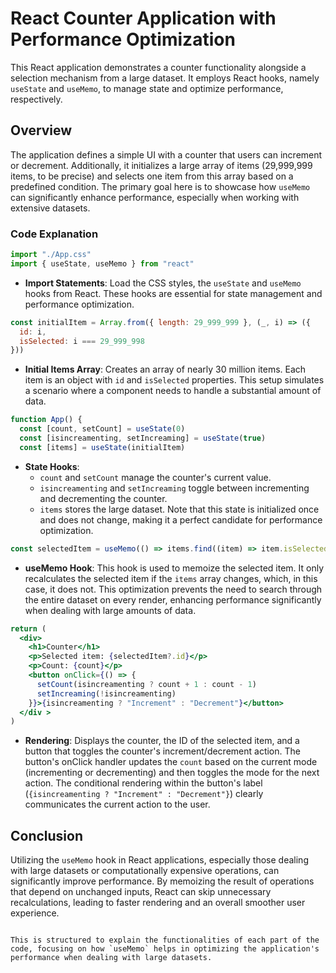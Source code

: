 # React Counter Application with Performance Optimization

This React application demonstrates a counter functionality alongside a selection mechanism from a large dataset. It employs React hooks, namely `useState` and `useMemo`, to manage state and optimize performance, respectively.

## Overview

The application defines a simple UI with a counter that users can increment or decrement. Additionally, it initializes a large array of items (29,999,999 items, to be precise) and selects one item from this array based on a predefined condition. The primary goal here is to showcase how `useMemo` can significantly enhance performance, especially when working with extensive datasets.

### Code Explanation

```jsx
import "./App.css"
import { useState, useMemo } from "react"
```

- **Import Statements**: Load the CSS styles, the `useState` and `useMemo` hooks from React. These hooks are essential for state management and performance optimization.

```jsx
const initialItem = Array.from({ length: 29_999_999 }, (_, i) => ({
  id: i,
  isSelected: i === 29_999_998
}))
```

- **Initial Items Array**: Creates an array of nearly 30 million items. Each item is an object with `id` and `isSelected` properties. This setup simulates a scenario where a component needs to handle a substantial amount of data.

```jsx
function App() {
  const [count, setCount] = useState(0)
  const [isincreamenting, setIncreaming] = useState(true)
  const [items] = useState(initialItem)
```

- **State Hooks**: 
  - `count` and `setCount` manage the counter's current value.
  - `isincreamenting` and `setIncreaming` toggle between incrementing and decrementing the counter.
  - `items` stores the large dataset. Note that this state is initialized once and does not change, making it a perfect candidate for performance optimization.

```jsx
const selectedItem = useMemo(() => items.find((item) => item.isSelected), [items])
```

- **useMemo Hook**: This hook is used to memoize the selected item. It only recalculates the selected item if the `items` array changes, which, in this case, it does not. This optimization prevents the need to search through the entire dataset on every render, enhancing performance significantly when dealing with large amounts of data.

```jsx
return (
  <div>
    <h1>Counter</h1>
    <p>Selected item: {selectedItem?.id}</p>
    <p>Count: {count}</p>
    <button onClick={() => {
      setCount(isincreamenting ? count + 1 : count - 1)
      setIncreaming(!isincreamenting)
    }}>{isincreamenting ? "Increment" : "Decrement"}</button>
  </div >
)
```

- **Rendering**: Displays the counter, the ID of the selected item, and a button that toggles the counter's increment/decrement action. The button's onClick handler updates the `count` based on the current mode (incrementing or decrementing) and then toggles the mode for the next action. The conditional rendering within the button's label (`{isincreamenting ? "Increment" : "Decrement"}`) clearly communicates the current action to the user.

## Conclusion

Utilizing the `useMemo` hook in React applications, especially those dealing with large datasets or computationally expensive operations, can significantly improve performance. By memoizing the result of operations that depend on unchanged inputs, React can skip unnecessary recalculations, leading to faster rendering and an overall smoother user experience.
```

This is structured to explain the functionalities of each part of the code, focusing on how `useMemo` helps in optimizing the application's performance when dealing with large datasets.

